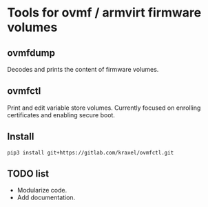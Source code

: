 
Tools for ovmf / armvirt firmware volumes
=========================================

ovmfdump
--------

Decodes and prints the content of firmware volumes.

ovmfctl
-------

Print and edit variable store volumes.
Currently focused on enrolling certificates and enabling secure boot.

Install
-------

`pip3 install git+https://gitlab.com/kraxel/ovmfctl.git`

TODO list
---------

 * Modularize code.
 * Add documentation.
